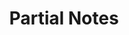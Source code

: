 ---
title: "Partial Notes"
sidebar_position: 2.3
description: "Understanding and implementing partial notes"
---